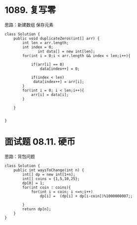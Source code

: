 # 1089. 复写零 #
思路：新建数组 保存元素

	class Solution {
	    public void duplicateZeros(int[] arr) {
	        int len = arr.length;
	        int index = 0;
	               int data[] = new int[len];
	        for(int i = 0;i < arr.length && index < len;i++){
	            
	            if(arr[i] == 0) 
	                data[index++] = 0;
	                
	            if(index < len)
	             data[index++] = arr[i];
	        }
	        for(int i = 0; i < len;i++){
	            arr[i] = data[i];
	        }
	        
	    }
	
	    
	}


# 面试题 08.11. 硬币 #
思路：背包问题


	class Solution {
	    public int waysToChange(int n) {
	        int[] dp = new int[1+n];
	        int[] coins = {1,5,10,25};
	        dp[0] = 1;
	        for(int coin : coins){
	            for(int i = coin; i <=n;i++)
	                dp[i] =  (dp[i] + dp[i-coin])%1000000007;;
	
	        }
	        return dp[n];
	    }
	}